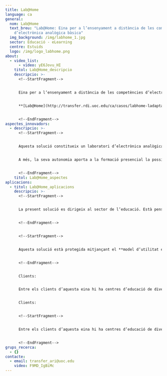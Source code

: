 ```yaml
---
title: Lab@Home
language: ca
general:
  nom: Lab@Home
  text_breu: "Lab@Home: Eina per a l’ensenyament a distància de les competències
    d’electrònica analògica bàsica"
  img_background: /img/labhome_1.jpg
  sector: Educació - eLearning
  centre: Estuids
  logo: /img/logo_labhome.png
about:
  - video_list:
      - video: yE6Jovu_HI
    titol: Lab@Home_descripcio
    descripcio: >-
      <!--StartFragment-->


      Eina per a l’ensenyament a distància de les competències d’electrònica analògica bàsica. Comprèn una placa d’instrumentació electrònica amb connectivitat a un PC i un programari associat per a la seva gestió.[ ](mailto:Lab@Home)


      **[Lab@Home](http://transfer.rdi.uoc.edu/ca/casos/labhome-ladaptacio-de-la-tecnologia-cobrir-una-necessitat-docent-fruit-de-la-collaboracio)** permet que l’estudiant aprengui, de manera pràctica, el disseny i muntatge de circuits electrònics i la utilització dels aparells de generació de senyals propis d’un laboratori d’electrònica, amb els quals podrà alimentar els circuits i prendre mesures amb un multímetre i un oscil·loscopi.


      <!--EndFragment-->
aspectes_innovadors:
  - descripcio: >-
      <!--StartFragment-->


      Aquesta solució constitueix un laboratori d’electrònica analògica portàtil i de baix cost. Per tant, es pot aplicar a l’aprenentatge en línia de les competències d’electrònica bàsica (disseny i muntatge de circuits electrònics i utilització d’aparells de generació de senyals i mesurament propis d’un laboratori) que s’adquireixen en l’ensenyament presencial.


      A més, la seva autonomia aporta a la formació presencial la possibilitat d’optimitzar el temps de pràctica al laboratori, la qual cosa permet que l’ensenyament pugui adequar-se als diferents ritmes d’aprenentatge dels estudiants.


      <!--EndFragment-->
    titol: Lab@Home_aspectes
aplicacions:
  - titol: Lab@Home_aplicacions
    descripcio: >-
      <!--StartFragment-->


      La present solució es dirigeix al sector de l’educació. Està pensat per als centres d’ensenyament que imparteixin continguts d’electrònica analògica i digital.


      <!--EndFragment-->


      <!--StartFragment-->


      Aquesta solució està protegida mitjançant el **model d’utilitat espanyol ES1077336**. Té per títol: «Sistema de montaje y medición de circuitos electrónicos».


      <!--EndFragment-->


      Clients:


      Entre els clients d’aquesta eina hi ha centres d’educació de diversos tipus: centres de formació professional, centres d’educació secundària i universitats.


      Clients:


      <!--StartFragment-->


      Entre els clients d’aquesta eina hi ha centres d’educació de diversos tipus: centres de formació professional, centres d’educació secundària i universitats.


      <!--EndFragment-->
grups_recerca:
  - {}
contacte:
  - email: transfer_ari@uoc.edu
    video: F9MD_IgBiMc
---
```

